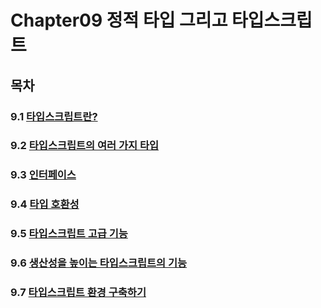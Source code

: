 # Chapter09 정적 타입 그리고 타입스크립트

## 목차

### 9.1 [타입스크립트란?](https://github.com/kwhong95/React-Programming/tree/master/Chapter9/1.Typescript%3F)
### 9.2 [타입스크립트의 여러 가지 타입](https://github.com/kwhong95/React-Programming/tree/master/Chapter9/2.VariousTypes)
### 9.3 [인터페이스](https://github.com/kwhong95/React-Programming/tree/master/Chapter9/3.Interface)
### 9.4 [타입 호환성](https://github.com/kwhong95/React-Programming/tree/master/Chapter9/4.TypeCompatibility)
### 9.5 [타입스크립트 고급 기능](https://github.com/kwhong95/React-Programming/tree/master/Chapter9/5.TypeScriptHighSkills)
### 9.6 [생산성을 높이는 타입스크립트의 기능](https://github.com/kwhong95/React-Programming/tree/master/Chapter9/6.FunctionOfTSToIncreaseProductivity)
### 9.7 [타입스크립트 환경 구축하기]()